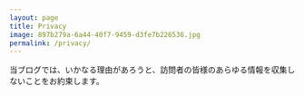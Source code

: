 ```yaml
---
layout: page
title: Privacy
image: 897b279a-6a44-40f7-9459-d3fe7b226536.jpg
permalink: /privacy/
---
```

当ブログでは、いかなる理由があろうと、訪問者の皆様のあらゆる情報を収集しないことをお約束します。